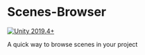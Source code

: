 # Scenes-Browser

[![Unity 2019.4+](https://img.shields.io/badge/unity-2019.4%2B-blue.svg)](https://unity3d.com/get-unity/download)

A quick way to browse scenes in your project
